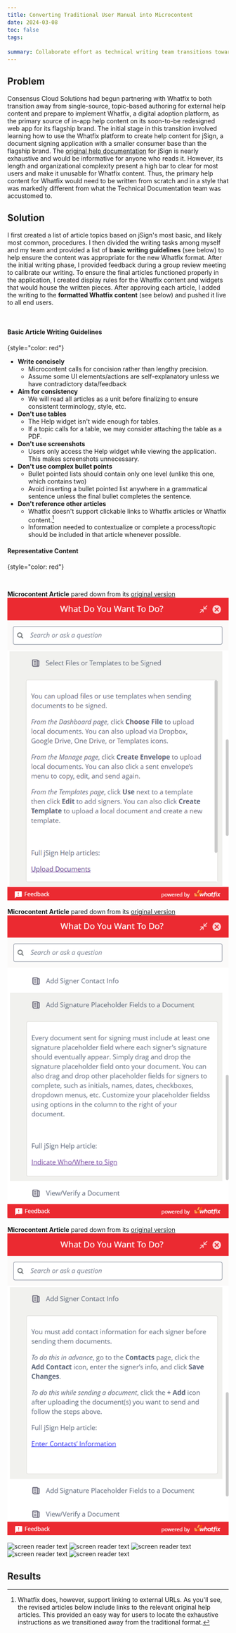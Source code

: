 ```yaml
---
title: Converting Traditional User Manual into Microcontent
date: 2024-03-08
toc: false
tags:
 
summary: Collaborate effort as technical writing team transitions toward more modern approach to help content
---
```


## Problem
Consensus Cloud Solutions had begun partnering with Whatfix to both transition away from single-source, topic-based authoring for external help content and prepare to implement Whatfix, a digital adoption platform, as the primary source of in-app help content on its soon-to-be redesigned web app for its flagship brand. The initial stage in this transition involved learning how to use the Whatfix platform to create help content for jSign, a document signing application with a smaller consumer base than the flagship brand. The [original help documentation](https://docs.jsign.com/help/index.htm) for jSign is nearly exhaustive and would be informative for anyone who reads it. However, its length and organizational complexity present a high bar to clear for most users and make it unusable for Whatfix content. Thus, the primary help content for Whatfix would need to be written from scratch and in a style that was markedly different from what the Technical Documentation team was accustomed to. 

## Solution
I first created a list of article topics based on jSign's most basic, and likely most common, procedures. I then divided the writing tasks among myself and my team and provided a list of **basic writing guidelines** (see below) to help ensure the content was appropriate for the new Whatfix format. After the initial writing phase, I provided feedback during a group review meeting to calibrate our writing. To ensure the final articles functioned properly in the application, I created display rules for the Whatfix content and widgets that would house the written pieces. After approving each article, I added the writing to the **formatted Whatfix content** (see below) and pushed it live to all end users. 

<br/>

#### Basic Article Writing Guidelines
{style="color: red"}

- **Write concisely**
  - Microcontent calls for concision rather than lengthy precision.
  - Assume some UI elements/actions are self-explanatory unless we have contradictory data/feedback  
- **Aim for consistency**
  - We will read all articles as a unit before finalizing to ensure consistent terminology, style, etc.
- **Don't use tables**
  - The Help widget isn't wide enough for tables.
  - If a topic calls for a table, we may consider attaching the table as a PDF.
- **Don't use screenshots**
  - Users only access the Help widget while viewing the application. This makes screenshots unnecessary.
- **Don't use complex bullet points**
  - Bullet pointed lists should contain only one level (unlike this one, which contains two)
  - Avoid inserting a bullet pointed list anywhere in a grammatical sentence unless the final bullet completes the sentence.
- **Don't reference other articles**
  - Whatfix doesn't support clickable links to Whatfix articles or Whatfix content.[^1]
  - Information needed to contextualize or complete a process/topic should be included in that article whenever possible. 

[^1]: Whatfix does, however, support linking to external URLs. As you'll see, the revised articles below include links to the relevant original help articles. This provided an easy way for users to locate the exhaustive instructions as we transitioned away from the traditional format. 

#### Representative Content
{style="color: red"}

<br/>

**Microcontent Article** pared down from its [original version](https://docs.jsign.com/help/webapp/thedashboardpg/uplddcmts.htm) ![screen reader text](jsignarticle1.png)

**Microcontent Article** pared down from its [original version](https://docs.jsign.com/help/webapp/themanagepg/indctwhowhr2sgn.htm)
![screen reader text](jsignarticle2.png)

**Microcontent Article** pared down from its [original version](https://docs.jsign.com/help/webapp/thecontactspg/entrcntctsinfo.htm)
![screen reader text](jsignarticle3.png)


![screen reader text](filename.png)
![screen reader text](filename.png)
![screen reader text](filename.png)
![screen reader text](filename.png)
![screen reader text](filename.png)

## Results



<!--more-->
